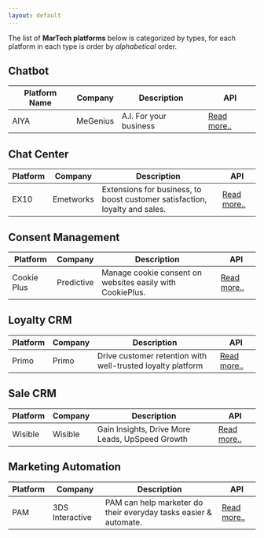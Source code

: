 ```yaml
---
layout: default
---
```


The list of **MarTech platforms** below is categorized by types, for each platform in each type is order by _alphabetical_ order.

## Chatbot

|Platform Name|Company|Description|API|
|---|---|---|---|
|AIYA|MeGenius|A.I. For your business|[Read more..](./aiya.html)|

## Chat Center

|Platform|Company|Description|API|
|---|---|---|---|
|EX10|Emetworks|Extensions for business, to boost customer satisfaction, loyalty and sales.|[Read more..](./ex10.html)|

## Consent Management

|Platform|Company|Description|API|
|---|---|---|---|
|Cookie Plus|Predictive|Manage cookie consent on websites easily with CookiePlus.|[Read more..](./cookieplus.html)|

## Loyalty CRM

|Platform|Company|Description|API|
|---|---|---|---|
|Primo|Primo|Drive customer retention with well-trusted loyalty platform|[Read more..](./primo.html)|

## Sale CRM

|Platform|Company|Description|API|
|---|---|---|---|
|Wisible|Wisible|Gain Insights, Drive More Leads, UpSpeed Growth|[Read more..](./wisible.html)|

## Marketing Automation

|Platform|Company|Description|API|
|---|---|---|---|
|PAM|3DS Interactive|PAM can help marketer do their everyday tasks easier & automate.|[Read more..](./pam.html)|

